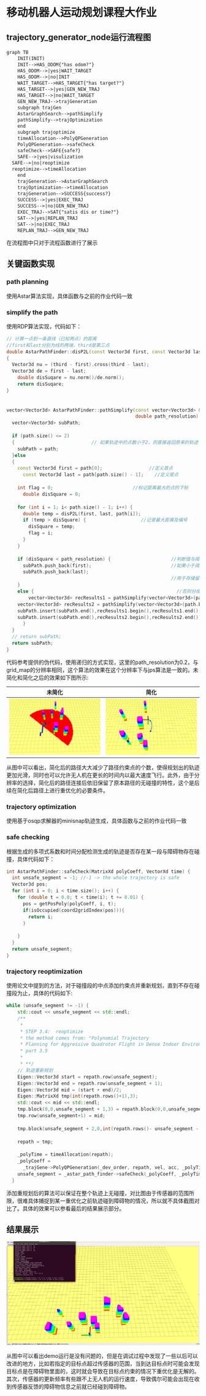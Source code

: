 # 移动机器人运动规划课程大作业

## trajectory_generator_node运行流程图

```mermaid
graph TB
	INIT(INIT)
	INIT-->HAS_ODOM{"has odom?"}
	HAS_ODOM-->|yes|WAIT_TARGET
	HAS_ODOM-->|no|INIT
	WAIT_TARGET-->HAS_TARGET{"has target?"}
	HAS_TARGET-->|yes|GEN_NEW_TRAJ
	HAS_TARGET-->|no|WAIT_TARGET
	GEN_NEW_TRAJ-->trajGeneration
	subgraph trajGen
	AstarGraphSearch-->pathSimplify
	pathSimplify-->trajOptimization
	end
	subgraph trajoptimize
	timeAllocation-->PolyQPGeneration
	PolyQPGeneration-->safeCheck
	safeCheck-->SAFE{safe?}
	SAFE-->|yes|visulization
  SAFE-->|no|reoptimize
  reoptimize-->timeAllocation
	end
	trajGeneration-->AstarGraphSearch
	trajOptimization-->timeAllocation
	trajGeneration-->SUCCESS{success?}
	SUCCESS-->|yes|EXEC_TRAJ
	SUCCESS-->|no|GEN_NEW_TRAJ
	EXEC_TRAJ-->SAT{"satis dis or time?"}
	SAT-->|yes|REPLAN_TRAJ
	SAT-->|no|EXEC_TRAJ
	REPLAN_TRAJ-->GEN_NEW_TRAJ
```

在流程图中只对于流程函数进行了展示

## 关键函数实现

### path planning

使用Astar算法实现，具体函数与之前的作业代码一致

### simplify the path

使用RDP算法实现，代码如下：

```cpp
// 计算一点到一条直线（已知两点）的距离
//first和last分别为线的两端，third是第三点
double AstarPathFinder::disP2L(const Vector3d first, const Vector3d last, const Vector3d third) 
{
  Vector3d nu = (third - first).cross(third - last);
  Vector3d de = first - last;
	double disSuqare = nu.norm()/de.norm();
	return disSuqare;
}


vector<Vector3d> AstarPathFinder::pathSimplify(const vector<Vector3d> &path,
                                               double path_resolution) {
  vector<Vector3d> subPath;

  if (path.size() <= 2)
  {                            // 如果轨迹中的点数小于2，则直接返回原来的轨迹
    subPath = path;
  }else
  {
    const Vector3d first = path[0];                 //定义首点
	  const Vector3d last = path[path.size() - 1];    //定义尾点

    int flag = 0;                             //标记距离最大的点的下标
	  double disSquare = 0;

    for (int i = 1; i< path.size() - 1; i++) {
      double temp = disP2L(first, last, path[i]);
      if (temp > disSquare) {                    //记录最大距离及编号
        disSquare = temp;
        flag = i;
      }
    }

    if (disSquare < path_resolution) {                      //判断值与阈值的关系,阈值自己设定
      subPath.push_back(first);                             //如果小于阈值，则保留首尾点
      subPath.push_back(last);              
                                                            //用于存储留下来的点,是最后的结果
    }
    else {                                                    //否则分成两段
		vector<Vector3d> recResults1 = pathSimplify(vector<Vector3d>(path.begin(),path.begin()+flag), path_resolution);
    vector<Vector3d> recResults2 = pathSimplify(vector<Vector3d>(path.begin()+flag,path.end()), path_resolution);
    subPath.insert(subPath.end(),recResults1.begin(),recResults1.end()-1);
    subPath.insert(subPath.end(),recResults2.begin(),recResults2.end());
	  }
  }
  // return subPath;
  return subPath;
}
```

代码参考提供的伪代码，使用递归的方式实现，这里的path_resolution为0.2，与grid_map的分辨率相同，这个算法的效果在这个分辨率下与jps算法是一致的。未简化和简化之后的效果如下图所示:

| 未简化              | 简化                |
| ------------------- | ------------------- |
| ![](pictures/1.PNG) | ![](pictures/2.PNG) |

从图中可以看出，简化后的路径大大减少了路径约束点的个数，使得规划出的轨迹更加光滑，同时也可以允许无人机在更长的时间内以最大速度飞行。此外，由于分辨率的选择，简化后的路径连接后依旧保留了原本路径的无碰撞的特性，这个是后续在简化后路径上进行重优化的必要条件。

### trajectory optimization

使用基于osqp求解器的minisnap轨迹生成，具体函数与之前的作业代码一致

### safe checking

根据生成的多项式系数和时间分配检测生成的轨迹是否存在某一段与障碍物存在碰撞，具体代码如下：

```c++
int AstarPathFinder::safeCheck(MatrixXd polyCoeff, VectorXd time) {
  int unsafe_segment = -1; //-1 -> the whole trajectory is safe
  Vector3d pos;
  for (int i = 0; i < time.size(); i++) {
    for (double t = 0.0; t < time(i); t += 0.01) {
      pos = getPosPoly(polyCoeff, i, t);
      if(isOccupied(coord2gridIndex(pos))){
        return i;
      }

    }
  }
  return unsafe_segment;
}
```

### trajectory reoptimization

使用论文中提到的方法，对于碰撞段的中点添加约束点并重新规划，直到不存在碰撞段为止，具体的代码如下:

```c++
while (unsafe_segment != -1) {
    std::cout << unsafe_segment << std::endl;
    /**
     *
     * STEP 3.4:  reoptimize
     * the method comes from: "Polynomial Trajectory
     * Planning for Aggressive Quadrotor Flight in Dense Indoor Environment"
     * part 3.5
     *
     * **/
    // 轨迹重新规划
    Eigen::Vector3d start = repath.row(unsafe_segment);
    Eigen::Vector3d end = repath.row(unsafe_segment + 1);
    Eigen::Vector3d mid = (start + end)/2;
    Eigen::MatrixXd tmp(int(repath.rows()+1),3);
    std::cout << mid << std::endl;
    tmp.block(0,0,unsafe_segment + 1,3) = repath.block(0,0,unsafe_segment + 1,3);
    tmp.row(unsafe_segment+1) = mid;

    tmp.block(unsafe_segment + 2,0,int(repath.rows()- unsafe_segment - 1),3) = repath.block(unsafe_segment + 1,0,int(repath.rows()- unsafe_segment - 1),3);

    repath = tmp;

    _polyTime = timeAllocation(repath);
    _polyCoeff =
      _trajGene->PolyQPGeneration(_dev_order, repath, vel, acc, _polyTime,slover);
    unsafe_segment = _astar_path_finder->safeCheck(_polyCoeff, _polyTime);
  }
```

添加重规划后的算法可以保证在整个轨迹上无碰撞，对比图由于传感器的范围所限，很难具体捕捉到某一重优化之前轨迹碰到障碍物的情况，所以就不具体截图对比了。具体的效果可以参看最后的结果展示部分。

## 结果展示

![](pictures/3.gif)

从图中可以看出demo运行是没有问题的，但是在调试过程中发现了一些以后可以改进的地方，比如若指定的目标点超过传感器的范围，当到达目标点时可能会发现目标点是在障碍物里面的，这时就会导致在目标点约束的情况下重优化是无解的。其次，传感器的更新频率有些跟不上无人机的运行速度，导致偶尔可能会出现在收到传感器反馈的障碍物信息之前就已经碰到障碍物。

